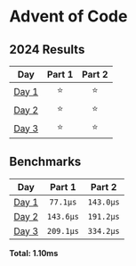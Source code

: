 # Advent of Code

<!--- advent_readme_stars table --->
## 2024 Results

| Day | Part 1 | Part 2 |
| :---: | :---: | :---: |
| [Day 1](https://adventofcode.com/2024/day/1) | ⭐ | ⭐ |
| [Day 2](https://adventofcode.com/2024/day/2) | ⭐ | ⭐ |
| [Day 3](https://adventofcode.com/2024/day/3) | ⭐ | ⭐ |
<!--- advent_readme_stars table --->

<!--- benchmarking table --->
## Benchmarks

| Day | Part 1 | Part 2 |
| :---: | :---: | :---:  |
| [Day 1](./src/bin/01.rs) | `77.1µs` | `143.0µs` |
| [Day 2](./src/bin/02.rs) | `143.6µs` | `191.2µs` |
| [Day 3](./src/bin/03.rs) | `209.1µs` | `334.2µs` |

**Total: 1.10ms**
<!--- benchmarking table --->
